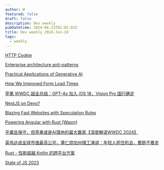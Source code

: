 ```yaml
---
author: W
featured: false
draft: false
description: Dev weekly
pubDatetime: 2024-06-23T02:02:03Z
title: Dev weekly 2024-Jun-24
tags:
  - weekly
---
```


[HTTP Cookie](https://http.dev/cookie)

[Enterprise architecture anti-patterns](https://www.ben-morris.com/enterprise-architecture-anti-patterns/)

[Practical Applications of Generative AI](https://www.infoq.com/minibooks/practical-generative-ai-2024/)

[How We Improved Form Load Times](https://formcrafts.com/blog/200ms-page-load-time?utm_source=pocket_shared)

[苹果 WWDC 超全总结：GPT-4o 加入 iOS 18，Vision Pro 国行确定](https://mp.weixin.qq.com/s/glyZNakqEto2qTBrOaSoHQ?utm_source=pocket_shared)

[NestJS on Deno?](https://uptownhr.com/blog/nest-on-deno/)

[Blazing Fast Websites with Speculation Rules](https://www.debugbear.com/blog/speculation-rules)

[Powering Angular with Rust (Wasm)](https://medium.com/@eugeniyoz/powering-angular-with-rust-wasm-0eed1668a51c)

[平庸且保守，但苹果或是AI落地的最大赢家【深度解读WWDC 2024】](https://www.youtube.com/watch?v=oERpVnnl0NQ)

[英伟达成全球市值最高公司，黄仁勋加州理工演讲：年轻人抓住机会，要跑不要走](https://www.jiqizhixin.com/articles/2024-06-19-9)

[Rust - 性能超越 Kotlin 的跨平台方案](https://mp.weixin.qq.com/s/b8lHRfk5G2yN7pkoURU7CA)

[State of JS 2023](https://2023.stateofjs.com/en-US)

[]()

[]()

[]()

[]()

[]()

[]()

[]()

[]()

[]()

[]()

[]()

[]()

[]()

[]()

[]()

[]()

[]()

[]()

[]()

[]()

[]()

[]()

[]()

[]()

[]()

[]()

[]()

[]()

[]()

[]()

[]()
